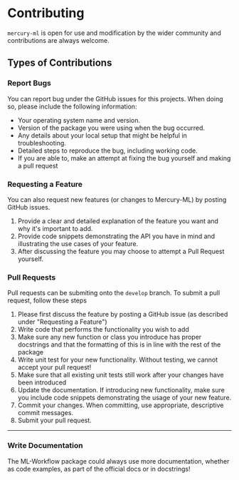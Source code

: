 # Contributing

`mercury-ml` is open for use and modification by the wider community and contributions are always welcome.

## Types of Contributions

### Report Bugs

You can report bug under the GitHub issues for this projects. When doing so, please include the following information:
* Your operating system name and version.
* Version of the package you were using when the bug occurred.
* Any details about your local setup that might be helpful in troubleshooting.
* Detailed steps to reproduce the bug, including working code.
* If you are able to, make an attempt at fixing the bug yourself and making a pull request


### Requesting a Feature

You can also request new features (or changes to Mercury-ML) by posting GitHub issues. 

1. Provide a clear and detailed explanation of the feature you want and why it's important to add. 
2. Provide code snippets demonstrating the API you have in mind and illustrating the use cases of your feature. 
3. After discussing the feature you may choose to attempt a Pull Request yourself.


### Pull Requests

Pull requests can be submiting onto the `develop` branch. To submit a pull request, follow these steps
1. Please first discuss the feature by posting a GitHub issue (as described under "Requesting a Feature")
2. Write code that performs the functionality you wish to add
3. Make sure any new function or class you introduce has proper docstrings and that the formatting of this is in line with the rest of the package
4. Write unit test for your new functionality. Without testing, we cannot accept your pull request!
5. Make sure that all existing unit tests still work after your changes have been introduced
6. Update the documentation. If introducing new functionality, make sure you include code snippets demonstrating the usage of your new feature.
7. Commit your changes. When committing, use appropriate, descriptive commit messages.
8. Submit your pull request. 
---

### Write Documentation

The ML-Workflow package could always use more documentation, whether as code examples, as part of the official docs or in docstrings!

